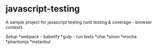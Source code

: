 # javascript-testing

A sample project for javascript testing (unit testing & coverage - browser context).

*Setup*
*webpack - babelify
*gulp - run tests
*chai 
*sinon 
*mocha
*phantomjs
*instanbul